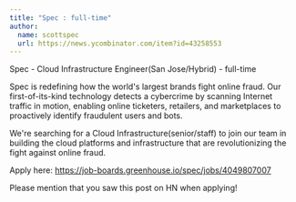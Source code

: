 ```yaml
---
title: "Spec : full-time"
author:
  name: scottspec
  url: https://news.ycombinator.com/item?id=43258553
---
```

Spec - Cloud Infrastructure Engineer(San Jose&#x2F;Hybrid) - full-time

Spec is redefining how the world&#x27;s largest brands fight online fraud. Our first-of-its-kind technology detects a cybercrime by scanning Internet traffic in motion, enabling online ticketers, retailers, and marketplaces to proactively identify fraudulent users and bots.

We&#x27;re searching for a Cloud Infrastructure(senior&#x2F;staff) to join our team in building the cloud platforms and infrastructure that are revolutionizing the fight against online fraud.

Apply here: <a href="https:&#x2F;&#x2F;job-boards.greenhouse.io&#x2F;spec&#x2F;jobs&#x2F;4049807007" rel="nofollow">https:&#x2F;&#x2F;job-boards.greenhouse.io&#x2F;spec&#x2F;jobs&#x2F;4049807007</a>

Please mention that you saw this post on HN when applying!
<JobApplication />
